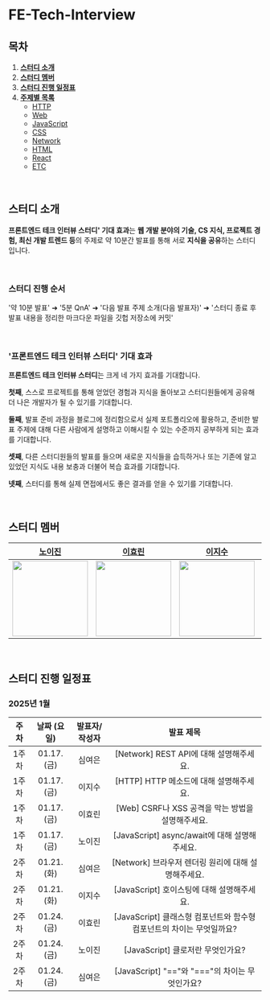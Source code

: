 # FE-Tech-Interview

## 목차

1. [**스터디 소개**](#1)
1. [**스터디 멤버**](#2)
1. [**스터디 진행 일정표**](#3)
1. [**주제별 목록**](#4)
   - [HTTP](#http)
   - [Web](#web)
   - [JavaScript](#javascript)
   - [CSS](#css)
   - [Network](#network)
   - [HTML](#html)
   - [React](#react)
   - [ETC](#etc)

<br />

<div id="1"></div>

## 스터디 소개

**프론트엔드 테크 인터뷰 스터디' 기대 효과**는 **웹 개발 분야의 기술, CS 지식, 프로젝트 경험, 최신 개발 트렌드 등**의 주제로 약 10분간 발표를 통해 서로 **지식을 공유**하는 스터디입니다.

<br />

### 스터디 진행 순서

'약 10분 발표' ➜ '5분 QnA' ➜ '다음 발표 주제 소개(다음 발표자)' ➜ '스터디 종료 후 발표 내용을 정리한 마크다운 파일을 깃헙 저장소에 커밋'

<br />

### '프론트엔드 테크 인터뷰 스터디' 기대 효과

**프론트엔드 테크 인터뷰 스터디**는 크게 네 가지 효과를 기대합니다.

**첫째**, 스스로 프로젝트를 통해 얻었던 경험과 지식을 돌아보고 스터디원들에게 공유해 더 나은 개발자가 될 수 있기를 기대합니다.

**둘째**, 발표 준비 과정을 블로그에 정리함으로서 실제 포트폴리오에 활용하고, 준비한 발표 주제에 대해 다른 사람에게 설명하고 이해시킬 수 있는 수준까지 공부하게 되는 효과를 기대합니다.

**셋째**, 다른 스터디원들의 발표를 들으며 새로운 지식들을 습득하거나 또는 기존에 알고 있었던 지식도 내용 보충과 더불어 복습 효과를 기대합니다.

**넷째**, 스터디를 통해 실제 면접에서도 좋은 결과를 얻을 수 있기를 기대합니다.

<br />

<div id="2"></div>

## 스터디 멤버

|                [노이진](https://github.com/leejin-rho)                 |                 [이효린](https://github.com/hyorish03)                 |                 [이지수](https://github.com/jissssu)                 |                 [심여은](https://github.com/ongheong)                 |
| :--------------------------------------------------------------------: | :--------------------------------------------------------------------: | :----------------------------------------------------------------------: | :-----------------------------------------------------------------: |
| <img src="https://github.com/leejin-rho.png" width="150" height="150"> | <img src="https://github.com/hyorish03.png" width="150" height="150" > | <img src="https://github.com/jissssu.png" width="150" height="150" > | <img src="https://github.com/ongheong.png" width="150" height="150" > |

<br />

<div id="3"></div>

## 스터디 진행 일정표

### 2025년 1월

|  주차  | 날짜 (요일) | 발표자/작성자 |                                               발표 제목                                                |
| :---------: | :---------: | :-----------: | :----------------------------------------------------------------------------------------------------: |
| 1주차 | 01.17. (금) |    심여은     |       [Network] REST API에 대해 설명해주세요.   |
| 1주차 | 01.17. (금) |    이지수     |       [HTTP] HTTP 메소드에 대해 설명해주세요.    |
| 1주차 | 01.17. (금) |    이효린     |       [Web] CSRF나 XSS 공격을 막는 방법을 설명해주세요.   |
| 1주차 | 01.17. (금) |    노이진     |       [JavaScript] async/await에 대해 설명해주세요.   |
| 2주차 | 01.21. (화) |    심여은     |       [Network] 브라우저 렌더링 원리에 대해 설명해주세요.   |
| 2주차 | 01.21. (화) |    이지수     |       [JavaScript] 호이스팅에 대해 설명해주세요.   |
| 2주차 | 01.24. (금) |    이효린     |       [JavaScript] 클래스형 컴포넌트와 함수형 컴포넌트의 차이는 무엇일까요?   |
| 2주차 | 01.24. (금) |    노이진     |       [JavaScript] 클로저란 무엇인가요?   |
| 2주차 | 01.24. (금) |    심여은     |       [JavaScript] "=="와 "==="의 차이는 무엇인가요?   |

